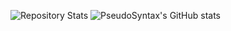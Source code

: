 ![Repository Stats](https://github-readme-stats.vercel.app/api/top-langs/?username=PseudoSyntax&theme=chartreuse-dark )
![PseudoSyntax's GitHub stats](https://github-readme-stats.vercel.app/api/?username=PseudoSyntax&theme=chartreuse-dark)

<!---
PseudoSyntax/PseudoSyntax is a ✨ special ✨ repository because its `README.md` (this file) appears on your GitHub profile.
You can click the Preview link to take a look at your changes.
username=PseudoSyntax&show_icons=true&title_color=fff&icon_color=79ff97&text_color=9f9f9f&bg_color=151515)
--->
